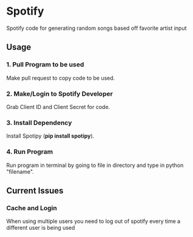 # Spotify <br>
Spotify code for generating random songs based off favorite artist input

## Usage
### 1. Pull Program to be used <br>
Make pull request to copy code to be used.

### 2. Make/Login to Spotify Developer
Grab Client ID and Client Secret for code. <br>

### 3. Install Dependency <br>
Install Spotipy (**pip install spotipy**). <br>

### 4. Run Program
Run program in terminal by going to file in directory and type in python "filename". <br>
 
 ## Current Issues
 ### Cache and Login <br>
 When using multiple users you need to log out of spotify every time a different user is being used
